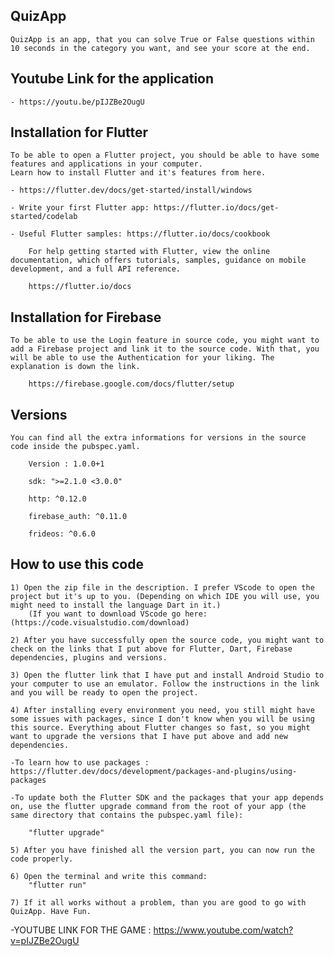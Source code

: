 ## QuizApp

	QuizApp is an app, that you can solve True or False questions within 10 seconds in the category you want, and see your score at the end.

## Youtube Link for the application

	- https://youtu.be/pIJZBe2OugU

## Installation for Flutter

	To be able to open a Flutter project, you should be able to have some features and applications in your computer. 
	Learn how to install Flutter and it's features from here.

	- https://flutter.dev/docs/get-started/install/windows

	- Write your first Flutter app: https://flutter.io/docs/get-started/codelab
	
	- Useful Flutter samples: https://flutter.io/docs/cookbook 

		For help getting started with Flutter, view the online documentation, which offers tutorials, samples, guidance on mobile development, and a full API reference.

		https://flutter.io/docs

## Installation for Firebase

	To be able to use the Login feature in source code, you might want to add a Firebase project and link it to the source code. With that, you will be able to use the Authentication for your liking. The explanation is down the link. 

		https://firebase.google.com/docs/flutter/setup

## Versions 

	You can find all the extra informations for versions in the source code inside the pubspec.yaml.
  
		Version : 1.0.0+1

		sdk: ">=2.1.0 <3.0.0"

		http: ^0.12.0
 
		firebase_auth: ^0.11.0

		frideos: ^0.6.0

## How to use this code

	1) Open the zip file in the description. I prefer VScode to open the project but it's up to you. (Depending on which IDE you will use, you might need to install the language Dart in it.)  
		(If you want to download VScode go here: (https://code.visualstudio.com/download)

	2) After you have successfully open the source code, you might want to check on the links that I put above for Flutter, Dart, Firebase dependencies, plugins and versions.

	3) Open the flutter link that I have put and install Android Studio to your computer to use an emulator. Follow the instructions in the link and you will be ready to open the project. 

	4) After installing every environment you need, you still might have some issues with packages, since I don't know when you will be using this source. Everything about Flutter changes so fast, so you might want to upgrade the versions that I have put above and add new dependencies.

	-To learn how to use packages : https://flutter.dev/docs/development/packages-and-plugins/using-packages

	-To update both the Flutter SDK and the packages that your app depends on, use the flutter upgrade command from the root of your app (the same directory that contains the pubspec.yaml file):

		"flutter upgrade"

	5) After you have finished all the version part, you can now run the code properly. 

	6) Open the terminal and write this command: 
		"flutter run"

	7) If it all works without a problem, than you are good to go with QuizApp. Have Fun.

-YOUTUBE LINK FOR THE GAME : https://www.youtube.com/watch?v=pIJZBe2OugU
